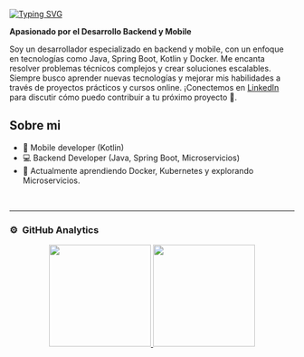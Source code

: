 [![Typing SVG](https://readme-typing-svg.demolab.com?font=Roboto&weight=900&size=30&pause=1000&color=4d597c&vCenter=true&random=false&width=440&height=35&lines=%F0%9F%91%8B+Hola%2C+soy+Christian+Gallegos;%F0%9F%99%8C+Bienvenido+a+mi+GitHub)](https://git.io/typing-svg)  

**Apasionado por el Desarrollo Backend y Mobile**

Soy un desarrollador especializado en backend y mobile, con un enfoque en tecnologías como Java, Spring Boot, Kotlin y Docker. Me encanta resolver problemas técnicos complejos y crear soluciones escalables. Siempre busco aprender nuevas tecnologías y mejorar mis habilidades a través de proyectos prácticos y cursos online.
¡Conectemos en [LinkedIn](https://www.linkedin.com/in/saint-christian/) para discutir cómo puedo contribuir a tu próximo proyecto 🚀.

## Sobre mi

- 📲 Mobile developer (Kotlin)
- 💻 Backend Developer (Java, Spring Boot, Microservicios)
- 🌱 Actualmente aprendiendo Docker, Kubernetes y explorando Microservicios.
<br>

---
### ⚙️ &nbsp;GitHub Analytics
<p align="center">
<a href="https://github.com/ChristianGallegos7">
  <img height="180em" src="https://github-readme-stats-eight-theta.vercel.app/api?username=ChristianGallegos7&show_icons=true&theme=algolia&include_all_commits=true&count_private=true"/>
  <img height="180em" src="https://github-readme-stats-eight-theta.vercel.app/api/top-langs/?username=ChristianGallegos7&layout=compact&langs_count=8&theme=algolia"/>
</a>
</p>

